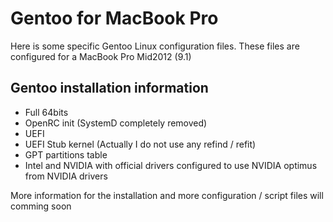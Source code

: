 # Gentoo for MacBook Pro

Here is some specific Gentoo Linux configuration files.
These files are configured for a MacBook Pro Mid2012 (9.1)

## Gentoo installation information
* Full 64bits
* OpenRC init (SystemD completely removed)
* UEFI
* UEFI Stub kernel (Actually I do not use any refind / refit)
* GPT partitions table
* Intel and NVIDIA with official drivers configured to use NVIDIA optimus from NVIDIA drivers

More information for the installation and more configuration / script files will comming soon
